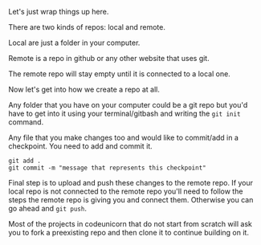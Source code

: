 Let's just wrap things up here.

There are two kinds of repos: local and remote.

Local are just a folder in your computer.

Remote is a repo in github or any other website that uses git.

The remote repo will stay empty until it is connected to a local one.

Now let's get into how we create a repo at all.

Any folder that you have on your computer could be a git repo but you'd have to get into it using your terminal/gitbash and writing the `git init` command.

Any file that you make changes too and would like to commit/add in a checkpoint. You need to add and commit it.

```
git add .
git commit -m "message that represents this checkpoint"
```

Final step is to upload and push these changes to the remote repo. If your local repo is not connected to the remote repo you'll need to follow the steps the remote repo is giving you and connect them. Otherwise you can go ahead and `git push`.

Most of the projects in codeunicorn that do not start from scratch will ask you to fork a preexisting repo and then clone it to continue building on it.
